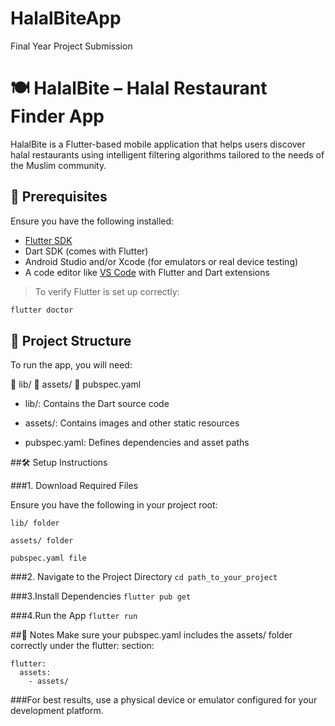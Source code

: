 # HalalBiteApp
Final Year Project Submission
# 🍽️ HalalBite – Halal Restaurant Finder App

HalalBite is a Flutter-based mobile application that helps users discover halal restaurants using intelligent filtering algorithms tailored to the needs of the Muslim community.

## 🚀 Prerequisites

Ensure you have the following installed:

- [Flutter SDK](https://flutter.dev/docs/get-started/install)
- Dart SDK (comes with Flutter)
- Android Studio and/or Xcode (for emulators or real device testing)
- A code editor like [VS Code](https://code.visualstudio.com/) with Flutter and Dart extensions

> To verify Flutter is set up correctly:
```bash
flutter doctor
```

## 📁 Project Structure

To run the app, you will need:

📂 lib/
📂 assets/
📄 pubspec.yaml

- lib/: Contains the Dart source code

- assets/: Contains images and other static resources

- pubspec.yaml: Defines dependencies and asset paths

##🛠️ Setup Instructions

###1. Download Required Files

Ensure you have the following in your project root:
```
lib/ folder

assets/ folder

pubspec.yaml file
```
###2. Navigate to the Project Directory
```cd path_to_your_project```

###3.Install Dependencies
```flutter pub get```

###4.Run the App
```flutter run```

##📌 Notes
Make sure your pubspec.yaml includes the assets/ folder correctly under the flutter: section:
```
flutter:
  assets:
    - assets/
```
###For best results, use a physical device or emulator configured for your development platform.

